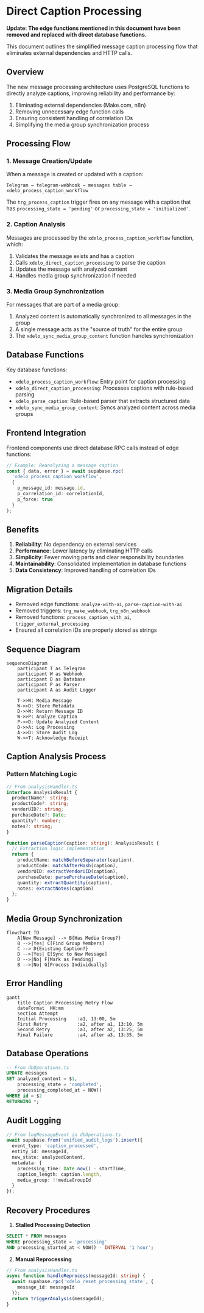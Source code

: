 # Direct Caption Processing

**Update: The edge functions mentioned in this document have been removed and replaced with direct database functions.**

This document outlines the simplified message caption processing flow that eliminates external dependencies and HTTP calls.

## Overview

The new message processing architecture uses PostgreSQL functions to directly analyze captions, improving reliability and performance by:

1. Eliminating external dependencies (Make.com, n8n)
2. Removing unnecessary edge function calls
3. Ensuring consistent handling of correlation IDs
4. Simplifying the media group synchronization process

## Processing Flow

### 1. Message Creation/Update

When a message is created or updated with a caption:

```
Telegram → telegram-webhook → messages table → xdelo_process_caption_workflow
```

The `trg_process_caption` trigger fires on any message with a caption that has `processing_state = 'pending'` or `processing_state = 'initialized'`.

### 2. Caption Analysis

Messages are processed by the `xdelo_process_caption_workflow` function, which:

1. Validates the message exists and has a caption
2. Calls `xdelo_direct_caption_processing` to parse the caption
3. Updates the message with analyzed content
4. Handles media group synchronization if needed

### 3. Media Group Synchronization

For messages that are part of a media group:

1. Analyzed content is automatically synchronized to all messages in the group
2. A single message acts as the "source of truth" for the entire group
3. The `xdelo_sync_media_group_content` function handles synchronization

## Database Functions

Key database functions:

- `xdelo_process_caption_workflow`: Entry point for caption processing
- `xdelo_direct_caption_processing`: Processes captions with rule-based parsing
- `xdelo_parse_caption`: Rule-based parser that extracts structured data
- `xdelo_sync_media_group_content`: Syncs analyzed content across media groups

## Frontend Integration

Frontend components use direct database RPC calls instead of edge functions:

```typescript
// Example: Reanalyzing a message caption
const { data, error } = await supabase.rpc(
  'xdelo_process_caption_workflow',
  {
    p_message_id: message.id,
    p_correlation_id: correlationId,
    p_force: true
  }
);
```

## Benefits

1. **Reliability**: No dependency on external services
2. **Performance**: Lower latency by eliminating HTTP calls
3. **Simplicity**: Fewer moving parts and clear responsibility boundaries
4. **Maintainability**: Consolidated implementation in database functions
5. **Data Consistency**: Improved handling of correlation IDs

## Migration Details

- Removed edge functions: `analyze-with-ai`, `parse-caption-with-ai`
- Removed triggers: `trg_make_webhook`, `trg_n8n_webhook`
- Removed functions: `process_caption_with_ai`, `trigger_external_processing`
- Ensured all correlation IDs are properly stored as strings

## Sequence Diagram
```mermaid
sequenceDiagram
    participant T as Telegram
    participant W as Webhook
    participant D as Database
    participant P as Parser
    participant A as Audit Logger

    T->>W: Media Message
    W->>D: Store Metadata
    D->>W: Return Message ID
    W->>P: Analyze Caption
    P->>D: Update Analyzed Content
    D->>A: Log Processing
    A->>D: Store Audit Log
    W->>T: Acknowledge Receipt
```

## Caption Analysis Process

### Pattern Matching Logic
```typescript
// From analysisHandler.ts
interface AnalysisResult {
  productName?: string;
  productCode?: string;
  vendorUID?: string;
  purchaseDate?: Date;
  quantity?: number;
  notes?: string;
}

function parseCaption(caption: string): AnalysisResult {
  // Extraction logic implementation
  return {
    productName: matchBeforeSeparator(caption),
    productCode: matchAfterHash(caption),
    vendorUID: extractVendorUID(caption),
    purchaseDate: parsePurchaseDate(caption),
    quantity: extractQuantity(caption),
    notes: extractNotes(caption)
  };
}
```

## Media Group Synchronization
```mermaid
flowchart TD
    A[New Message] --> B{Has Media Group?}
    B -->|Yes| C[Find Group Members]
    C --> D{Existing Caption?}
    D -->|Yes| E[Sync to New Message]
    D -->|No| F[Mark as Pending]
    B -->|No| G[Process Individually]
```

## Error Handling
```mermaid
gantt
    title Caption Processing Retry Flow
    dateFormat  HH:mm
    section Attempt
    Initial Processing    :a1, 13:00, 5m
    First Retry           :a2, after a1, 13:10, 5m
    Second Retry          :a3, after a2, 13:25, 5m
    Final Failure         :a4, after a3, 13:35, 5m
```

## Database Operations
```sql
-- From dbOperations.ts
UPDATE messages
SET analyzed_content = $1,
    processing_state = 'completed',
    processing_completed_at = NOW()
WHERE id = $2
RETURNING *;
```

## Audit Logging
```typescript
// From logMessageEvent in dbOperations.ts
await supabase.from('unified_audit_logs').insert({
  event_type: 'caption_processed',
  entity_id: messageId,
  new_state: analyzedContent,
  metadata: {
    processing_time: Date.now() - startTime,
    caption_length: caption.length,
    media_group: !!mediaGroupId
  }
});
```

## Recovery Procedures
1. **Stalled Processing Detection**
```sql
SELECT * FROM messages
WHERE processing_state = 'processing'
AND processing_started_at < NOW() - INTERVAL '1 hour';
```

2. **Manual Reprocessing**
```typescript
// From analysisHandler.ts
async function handleReprocess(messageId: string) {
  await supabase.rpc('xdelo_reset_processing_state', {
    message_id: messageId
  });
  return triggerAnalysis(messageId);
}
